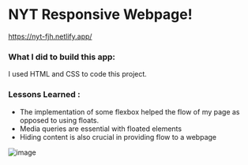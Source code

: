 # NYT Responsive Webpage!

https://nyt-fjh.netlify.app/

### What I did to build this app:

I used HTML and CSS to code this project.



### Lessons Learned :

- The implementation of some flexbox helped the flow of my page as opposed to using floats.
- Media queries are essential with floated elements
- Hiding content is also crucial in providing flow to a webpage

![image](https://github.com/fjh321/NYT-responsive/assets/64885403/ab834238-3842-4aff-bd6e-bf9fd4f8ffd0)
